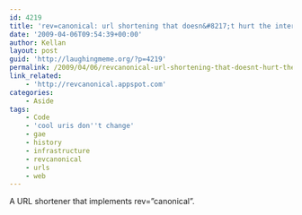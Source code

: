 ```yaml
---
id: 4219
title: 'rev=canonical: url shortening that doesn&#8217;t hurt the internet'
date: '2009-04-06T09:54:39+00:00'
author: Kellan
layout: post
guid: 'http://laughingmeme.org/?p=4219'
permalink: /2009/04/06/revcanonical-url-shortening-that-doesnt-hurt-the-internet/
link_related:
    - 'http://revcanonical.appspot.com'
categories:
    - Aside
tags:
    - Code
    - 'cool uris don''t change'
    - gae
    - history
    - infrastructure
    - revcanonical
    - urls
    - web
---
```


A URL shortener that implements rev=”canonical”.